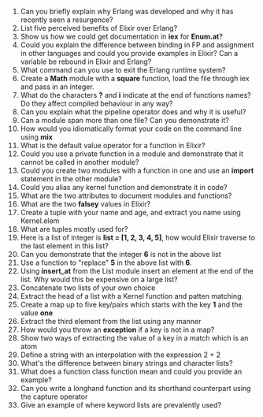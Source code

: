 1. Can you briefly explain why Erlang was developed and why it has recently seen a resurgence?
2. List five perceived benefits of Elixir over Erlang?
3. Show us how we could get documentation in **iex** for **Enum.at**?
4. Could you explain the difference between binding in FP and assignment in
   other languages and could you provide examples in Elixir? Can a variable be
   rebound in Elixir and Erlang?
5. What command can you use to exit the Erlang runtime system?
6. Create a **Math** module with a **square** function, load the file through iex
   and pass in an integer.
7. What do the characters **?** and **i** indicate at the end of functions
   names? Do they affect compiled behaviour in any way?
8. Can you explain what the pipeline operator does and why it is useful?
9. Can a module span more than one file? Can you demonstrate it?
10. How would you idiomatically format your code on the command line using **mix**
11. What is the default value operator for a function in Elixir?
12. Could you use a private function in a module and demonstrate that it cannot be called in another module?
13. Could you create two modules with a function in one and use an **import** statement in the other module?
14. Could you alias any kernel function and demonstrate it in code?
15. What are the two attributes to document modules and functions?
16. What are the two **falsey** values in Elixir?
17. Create a tuple with your name and age, and extract you name using Kernel.elem
18. What are tuples mostly used for?
20. Here is a list of integer is **list = [1, 2, 3, 4, 5]**, how would Elixir traverse to the last element in this list?
21. Can you demonstrate that the integer **6** is not in the above list
22. Use a function to "replace" **5** in the above list with **6**.
23. Using **insert_at** from the List module insert an element at the end of
    the list. Why would this be expensive on a large list?
24. Concatenate two lists of your own choice
25. Extract the head of a list with a Kernel function and patten matching.
26. Create a map up to five key/pairs which starts with the key **1** and the value **one**
27. Extract the third element from the list using any manner
28. How would you throw an **exception** if a key is not in a map?
29. Show two ways of extracting the value of a key in a match which is an atom
30. Define a string with an interpolation with the expression 2 + 2
31. What's the difference between binary strings and character lists?
32. What does a function class function mean and could you provide an example?
33. Can you write a longhand function and its shorthand counterpart using the capture operator
34. Give an example of where keyword lists are prevalently used?
